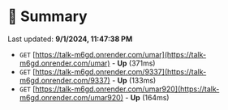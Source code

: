# 📖 Summary
Last updated: **9/1/2024, 11:47:38 PM**

- `GET` [https://talk-m6gd.onrender.com/umar](https://talk-m6gd.onrender.com/umar) - **Up** (371ms)
- `GET` [https://talk-m6gd.onrender.com/9337](https://talk-m6gd.onrender.com/9337) - **Up** (133ms)
- `GET` [https://talk-m6gd.onrender.com/umar920](https://talk-m6gd.onrender.com/umar920) - **Up** (164ms)
